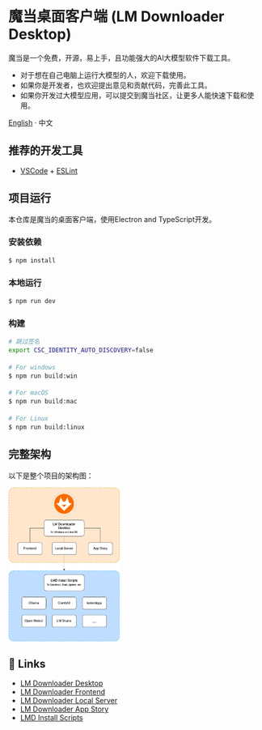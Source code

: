 # 魔当桌面客户端 (LM Downloader Desktop)

魔当是一个免费，开源，易上手，且功能强大的AI大模型软件下载工具。

- 对于想在自己电脑上运行大模型的人，欢迎下载使用。
- 如果你是开发者，也欢迎提出意见和贡献代码，完善此工具。
- 如果你开发过大模型应用，可以提交到魔当社区，让更多人能快速下载和使用。

[English](./README.md) · 中文

## 推荐的开发工具

- [VSCode](https://code.visualstudio.com/) + [ESLint](https://marketplace.visualstudio.com/items?itemName=dbaeumer.vscode-eslint)

## 项目运行
本仓库是魔当的桌面客户端，使用Electron and TypeScript开发。

### 安装依赖

```bash
$ npm install
```

### 本地运行

```bash
$ npm run dev
```

### 构建

```bash
# 跳过签名
export CSC_IDENTITY_AUTO_DISCOVERY=false

# For windows
$ npm run build:win

# For macOS
$ npm run build:mac

# For Linux
$ npm run build:linux
```

## 完整架构

以下是整个项目的架构图：

<img width="220" src="docs/Architecture.png">

## 🔗 Links

- [LM Downloader Desktop](https://gitee.com/lmdown/lm-downloader-desktop)
- [LM Downloader Frontend](https://gitee.com/lmdown/lm-downloader-frontend)
- [LM Downloader Local Server](https://gitee.com/lmdown/lm-downloader-local-server)
- [LM Downloader App Story](https://gitee.com/lmdown/lm-downloader-app-story)
- [LMD Install Scripts](https://gitee.com/lmdown/lm-downloader-app-story)

